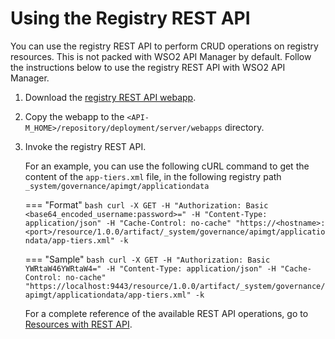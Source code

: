 # Using the Registry REST API

 You can use the registry REST API to perform CRUD operations on registry resources. This is not packed with WSO2 API Manager by default. Follow the instructions below to use the registry REST API with WSO2 API Manager.

1.  Download the [registry REST API webapp]({{base_path}}/assets/attachments/resource.war).
2.  Copy the webapp to the `<API-M_HOME>/repository/deployment/server/webapps` directory.
3.  Invoke the registry REST API. 

     For an example, you can use the following cURL command to get the content of the `app-tiers.xml` file, in the following registry path `_system/governance/apimgt/applicationdata`
    
    === "Format"
        ``` bash
        curl -X GET -H "Authorization: Basic <base64_encoded_username:password>=" -H "Content-Type: application/json" -H "Cache-Control: no-cache" "https://<hostname>:<port>/resource/1.0.0/artifact/_system/governance/apimgt/applicationdata/app-tiers.xml" -k
        ```

    === "Sample"
        ``` bash
        curl -X GET -H "Authorization: Basic YWRtaW46YWRtaW4=" -H "Content-Type: application/json" -H "Cache-Control: no-cache" "https://localhost:9443/resource/1.0.0/artifact/_system/governance/apimgt/applicationdata/app-tiers.xml" -k
        ```

    For a complete reference of the available REST API operations, go to [Resources with REST API](https://docs.wso2.com/display/Governance540/Resources+with+REST+API).